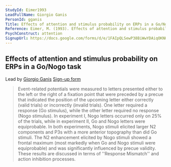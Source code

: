 ```yaml
---
StudyId: Eimer1993
LeadFullName: Giorgio Ganis
PersonId: gganis
Title: Effects of attention and stimulus probability on ERPs in a Go/Nogo task
Reference: Eimer, M. (1993). Effects of attention and stimulus probability on ERPs in a Go/Nogo task. Biological Psychology, 35(2), 123–138. https://doi.org/10.1016/0301-0511(93)90009-W
PsychConstruct: attention
SignupUrl: https://docs.google.com/forms/d/e/1FAIpQLSewP38BiWwYDAiqOKNHxBJKHRAAKE4ZS7fJZr9cwjJzuYXPRg/viewform
---
```


## Effects of attention and stimulus probability on ERPs in a Go/Nogo task

Lead by [Giorgio Ganis](/people/gganis)
[Sign-up form](https://docs.google.com/forms/d/e/1FAIpQLSewP38BiWwYDAiqOKNHxBJKHRAAKE4ZS7fJZr9cwjJzuYXPRg/viewform)

> Event-related potentials were measured to letters presented either to the left or the right of a fixation point that were preceded by a precue that indicated the position of the upcoming letter either correctly (valid trials) or incorrectly (invalid trials). One letter required a response (Go stimulus), while the other letter required no response (Nogo stimulus). In experiment I, Nogo letters occurred only on 25% of the trials, while in experiment II, Go and Nogo letters were equiprobable. In both experiments, Nogo stimuli elicited larger N2 components and P3s with a more anterior topography than did Go stimuli. The N2 enhancement elicited by Nogo stimuli showed a frontal maximum (most markedly when Go and Nogo stimuli were equiprobable) and was significantly influenced by precue validity. These results are discussed in terms of ''Response Mismatch'' and action inhibition processes.